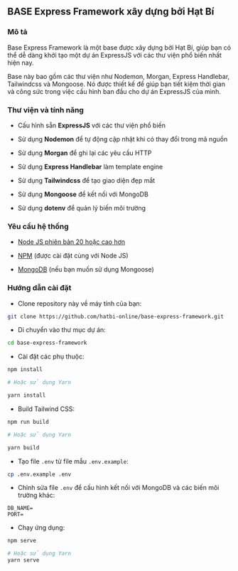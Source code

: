 ## BASE Express Framework xây dựng bởi Hạt Bí

### Mô tả

Base Express Framework là một base được xây dựng bởi Hạt Bí, giúp bạn có thể dễ dàng khởi tạo một dự án ExpressJS với các thư viện phổ biến nhất hiện nay.

Base này bao gồm các thư viện như Nodemon, Morgan, Express Handlebar, Tailwindcss và Mongoose. Nó được thiết kế để giúp bạn tiết kiệm thời gian và công sức trong việc cấu hình ban đầu cho dự án ExpressJS của mình.

### Thư viện và tính năng

- Cấu hình sẵn **ExpressJS** với các thư viện phổ biến

- Sử dụng **Nodemon** để tự động cập nhật khi có thay đổi trong mã nguồn

- Sử dụng **Morgan** để ghi lại các yêu cầu HTTP

- Sử dụng **Express Handlebar** làm template engine

- Sử dụng **Tailwindcss** để tạo giao diện đẹp mắt

- Sử dụng **Mongoose** để kết nối với MongoDB

- Sử dụng **dotenv** để quản lý biến môi trường

### Yêu cầu hệ thống

- [Node JS phiên bản 20 hoặc cao hơn](https://nodejs.org)

- [NPM](https://www.npmjs.com) (được cài đặt cùng với Node JS)

- [MongoDB](https://www.mongodb.com) (nếu bạn muốn sử dụng Mongoose)

### Hướng dẫn cài đặt

- Clone repository này về máy tính của bạn:

```bash
git clone https://github.com/hatbi-online/base-express-framework.git
```

- Di chuyển vào thư mục dự án:

```bash
cd base-express-framework
```

- Cài đặt các phụ thuộc:

```bash
npm install

# Hoặc sử dụng Yarn

yarn install
```

- Build Tailwind CSS:

```bash
npm run build

# Hoặc sử dụng Yarn

yarn build
```

- Tạo file `.env` từ file mẫu `.env.example`:

```bash
cp .env.example .env
```

- Chỉnh sửa file `.env` để cấu hình kết nối với MongoDB và các biến môi trường khác:

```env
DB_NAME=
PORT=
```

- Chạy ứng dụng:

```bash
npm serve

# Hoặc sử dụng Yarn
yarn serve
```


